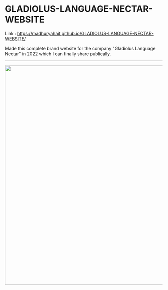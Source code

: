 # GLADIOLUS-LANGUAGE-NECTAR-WEBSITE

Link : https://madhuryahait.github.io/GLADIOLUS-LANGUAGE-NECTAR-WEBSITE/

Made this complete brand website for the company "Gladiolus Language Nectar" in 2022 which I can finally share publically.
<hr>

<img src ="https://images.prismic.io/encord/11b9026c-edc4-4d23-b6f3-09bd0ede3e28_image+%2835%29+2.jpg?auto=compress%2Cformat&fit=max" width=700/>
